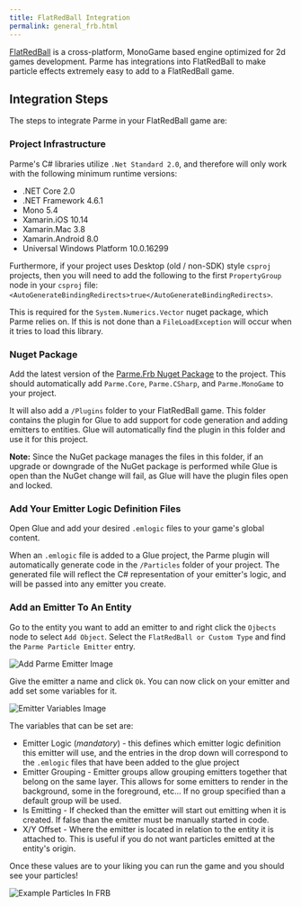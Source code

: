 ```yaml
---
title: FlatRedBall Integration
permalink: general_frb.html
---
```


[FlatRedBall](http://flatredball.com/) is a cross-platform, MonoGame based engine optimized for 2d games development.  Parme has integrations into FlatRedBall to make particle effects extremely easy to add to a FlatRedBall game.

## Integration Steps

The steps to integrate Parme in your FlatRedBall game are:

### Project Infrastructure

Parme's C# libraries utilize `.Net Standard 2.0`, and therefore will only work with the following minimum runtime versions:

* .NET Core 2.0
* .NET Framework 4.6.1
* Mono 5.4
* Xamarin.iOS 10.14
* Xamarin.Mac 3.8
* Xamarin.Android 8.0
* Universal Windows Platform 10.0.16299

Furthermore, if your project uses Desktop (old / non-SDK) style `csproj` projects, then you will need to add the following to the first `PropertyGroup` node in your `csproj` file: `<AutoGenerateBindingRedirects>true</AutoGenerateBindingRedirects>`.

This is required for the `System.Numerics.Vector` nuget package, which Parme relies on.  If this is not done than a `FileLoadException` will occur when it tries to load this library. 

### Nuget Package

Add the latest version of the [Parme.Frb Nuget Package](https://www.nuget.org/packages/Parme.Frb/) to the project.  This should automatically add `Parme.Core`, `Parme.CSharp`, and `Parme.MonoGame` to your project.

It will also add a `/Plugins` folder to your FlatRedBall game.   This folder contains the plugin for Glue to add support for code generation and adding emitters to entities.  Glue will automatically find the plugin in this folder and use it for this project.

**Note:** Since the NuGet package manages the files in this folder, if an upgrade or downgrade of the NuGet package is performed while Glue is open than the NuGet change will fail, as Glue will have the plugin files open and locked.   

### Add Your Emitter Logic Definition Files

Open Glue and add your desired `.emlogic` files to your game's global content.  

When an `.emlogic` file is added to a Glue project, the Parme plugin will automatically generate code in the `/Particles` folder of your project.  The generated file will reflect the C# representation of your emitter's logic, and will be passed into any emitter you create.

### Add an Emitter To An Entity

Go to the entity you want to add an emitter to and right click the `Ojbects` node to select `Add Object`.  Select the `FlatRedBall or Custom Type` and find the `Parme Particle Emitter` entry. 

![Add Parme Emitter Image](images/glue_add_object_dialog.PNG) 

Give the emitter a name and click `Ok`.  You can now click on your emitter and add set some variables for it.

![Emitter Variables Image](images/glue_emitter_vars.png)

The variables that can be set are:

* Emitter Logic (*mandatory*) - this defines which emitter logic definition this emitter will use, and the entries in the drop down will correspond to the `.emlogic` files that have been added to the glue project
* Emitter Grouping - Emitter groups allow grouping emitters together that belong on the same layer.  This allows for some emitters to render in the background, some in the foreground, etc...  If no group specified than a default group will be used.
* Is Emitting - If checked than the emitter will start out emitting when it is created.  If false than the emitter must be manually started in code.
* X/Y Offset - Where the emitter is located in relation to the entity it is attached to.  This is useful if you do not want particles emitted at the entity's origin.

Once these values are to your liking you can run the game and you should see your particles!

![Example Particles In FRB](images/frb_finished_example.gif) 


